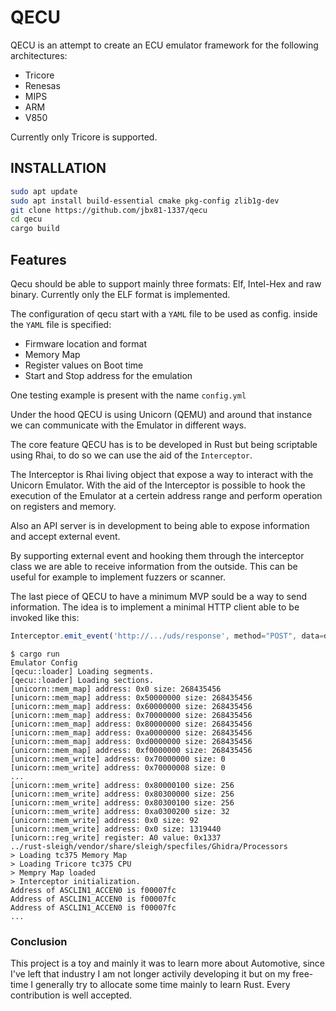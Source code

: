 # QECU
QECU is an attempt to create an ECU emulator framework for the following architectures:
- Tricore
- Renesas
- MIPS
- ARM
- V850

Currently only Tricore is supported.

## INSTALLATION
```bash
sudo apt update
sudo apt install build-essential cmake pkg-config zlib1g-dev
git clone https://github.com/jbx81-1337/qecu
cd qecu
cargo build
```

## Features
Qecu should be able to support mainly three formats: Elf, Intel-Hex and raw binary. Currently only the ELF format is implemented.

The configuration of qecu start with a `YAML` file to be used as config. inside the `YAML` file is specified:
- Firmware location and format
- Memory Map
- Register values on Boot time
- Start and Stop address for the emulation

One testing example is present with the name `config.yml`

Under the hood QECU is using Unicorn (QEMU) and around that instance we can communicate with the Emulator in different ways.

The core feature QECU has is to be developed in Rust but being scriptable using Rhai, to do so we can use the aid of the `Interceptor`.

The Interceptor is Rhai living object that expose a way to interact with the Unicorn Emulator. With the aid of the Interceptor is possible to hook the execution of the Emulator at a certein address range and perform operation on registers and memory.

Also an API server is in development to being able to expose information and accept external event.

By supporting external event and hooking them through the interceptor class we are able to receive information from the outside. This can be useful for example to implement fuzzers or scanner.

The last piece of QECU to have a minimum MVP sould be a way to send information. The idea is to implement a minimal HTTP client able to be invoked like this:
```js
Interceptor.emit_event('http://.../uds/response', method="POST", data=data);
```

```
$ cargo run
Emulator Config
[qecu::loader] Loading segments.
[qecu::loader] Loading sections.
[unicorn::mem_map] address: 0x0 size: 268435456
[unicorn::mem_map] address: 0x50000000 size: 268435456
[unicorn::mem_map] address: 0x60000000 size: 268435456
[unicorn::mem_map] address: 0x70000000 size: 268435456
[unicorn::mem_map] address: 0x80000000 size: 268435456
[unicorn::mem_map] address: 0xa0000000 size: 268435456
[unicorn::mem_map] address: 0xd0000000 size: 268435456
[unicorn::mem_map] address: 0xf0000000 size: 268435456
[unicorn::mem_write] address: 0x70000000 size: 0
[unicorn::mem_write] address: 0x70000008 size: 0
...
[unicorn::mem_write] address: 0x80000100 size: 256
[unicorn::mem_write] address: 0x80300000 size: 256
[unicorn::mem_write] address: 0x80300100 size: 256
[unicorn::mem_write] address: 0xa0300200 size: 32
[unicorn::mem_write] address: 0x0 size: 92
[unicorn::mem_write] address: 0x0 size: 1319440
[unicorn::reg_write] register: A0 value: 0x1337
../rust-sleigh/vendor/share/sleigh/specfiles/Ghidra/Processors
> Loading tc375 Memory Map
> Loading Tricore tc375 CPU
> Mempry Map loaded
> Interceptor initialization.
Address of ASCLIN1_ACCEN0 is f00007fc
Address of ASCLIN1_ACCEN0 is f00007fc
Address of ASCLIN1_ACCEN0 is f00007fc
...
```
### Conclusion
This project is a toy and mainly it was to learn more about Automotive, since I've left that industry I am not longer activily developing it but on my free-time I generally try to allocate some time mainly to learn Rust.
Every contribution is well accepted.
